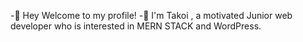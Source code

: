  -👋 Hey Welcome to my profile! 
-🌱 I'm Takoi , a motivated Junior web developer who is interested in MERN STACK and WordPress.

<!---
Takoi1/Takoi1 is a ✨ special ✨ repository because its `README.md` (this file) appears on your GitHub profile.
You can click the Preview link to take a look at your changes.
--->
